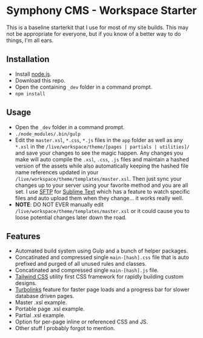 # Symphony CMS - Workspace Starter
This is a baseline starterkit that I use for most of my site builds. This may not be appropriate for everyone, but if you know of a better way to do things, I'm all ears.

Installation
------------
* Install [node.js](https://nodejs.org).
* Download this repo.
* Open the containing `_dev` folder in a command prompt.
* `npm install`

Usage
-----
* Open the `_dev` folder in a command prompt.
* `./node_modules/.bin/gulp`
* Edit the `master.xsl`, `*.css`, `*.js` files in the `app` folder as well as any `*.xsl` in the `/live/workspace/theme/[pages | partials | utilities]/` and save your changes to see the magic happen. Any changes you make will auto compile the `.xsl`, `.css`, `.js` files and maintain a hashed version of the assets while also automatically keeping the hashed file name references updated in your `/live/workspace/theme/templates/master.xsl`. Then just sync your changes up to your server using your favorite method and you are all set. I use [SFTP](https://wbond.net/sublime_packages/sftp) for [Sublime Text](https://www.sublimetext.com/) which has a feature to watch specific files and auto upload them when they change... it works really well.
* **NOTE**: DO NOT EVER manually edit `/live/workspace/theme/templates/master.xsl` or it could cause you to loose potential changes later down the road.

Features
--------
* Automated build system using Gulp and a bunch of helper packages.
* Concatinated and compressed single `main-[hash].css` file that is auto prefixed and purged of all unused rules and classes.
* Concatinated and compressed single `main-[hash].js` file.
* [Tailwind CSS](https://tailwindcss.com/) utility first CSS framework for rapidly building custom designs.
* [Turbolinks](https://github.com/turbolinks/turbolinks) feature for faster page loads and a progress bar for slower database driven pages.
* Master .xsl example.
* Portable page .xsl example.
* Partial .xsl example.
* Option for per-page inline or referenced CSS and JS.
* Other stuff I probably forgot to mention.